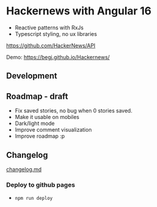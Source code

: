 # Hackernews with Angular 16

- Reactive patterns with RxJs
- Typescript styling, no ux libraries

<https://github.com/HackerNews/API>

Demo: <https://begj.github.io/Hackernews/>

## Development

## Roadmap - draft

- Fix saved stories, no bug when 0 stories saved.
- Make it usable on mobiles
- Dark/light mode
- Improve comment visualization
- Improve roadmap :p

## Changelog

[changelog.md](./changelog.md)

### Deploy to github pages

- `npm run deploy`
